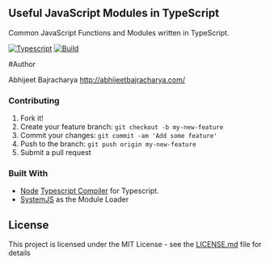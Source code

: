 ## Useful JavaScript Modules in TypeScript

Common JavaScript Functions and Modules written in TypeScript.

[![Typescript](https://img.shields.io/badge/Typescript-1.8-red.svg)]()
[![Build](https://img.shields.io/badge/Build-1.0.1-blue.svg)]()

#Author

Abhijeet Bajracharya
http://abhijeetbajracharya.com/

### Contributing

1. Fork it!
2. Create your feature branch: `git checkout -b my-new-feature`
3. Commit your changes: `git commit -am 'Add some feature'`
4. Push to the branch: `git push origin my-new-feature`
5. Submit a pull request

### Built With

* [Node](https://nodejs.org/en/) [Typescript Compiler](https://www.npmjs.com/package/typescript) for Typescript.
* [SystemJS](https://github.com/systemjs/systemjs) as the Module Loader

## License

This project is licensed under the MIT License - see the [LICENSE.md](LICENSE.md) file for details
